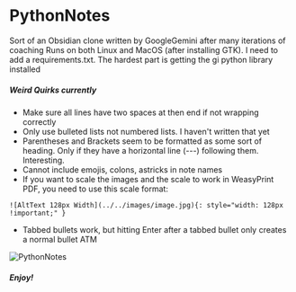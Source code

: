 # PythonNotes

Sort of an Obsidian clone written by GoogleGemini after many iterations of coaching
Runs on both Linux and MacOS (after installing GTK). 
I need to add a requirements.txt. The hardest part is getting the gi python library installed

##### Weird Quirks currently

- Make sure all lines have two spaces at then end if not wrapping correctly
- Only use bulleted lists not numbered lists. I haven't written that yet
- Parentheses and Brackets seem to be formatted as some sort of heading. Only if they have a horizontal line (---) following them. Interesting.
- Cannot include emojis, colons, astricks in note names
- If you want to scale the images and the scale to work in WeasyPrint PDF, you need to use this scale format:
```
![AltText 128px Width](../../images/image.jpg){: style="width: 128px !important;" }
```
- Tabbed bullets work, but hitting Enter after a tabbed bullet only creates a normal bullet ATM

![PythonNotes](https://github.com/user-attachments/assets/eab29d90-94d7-43bb-9bd4-befba16b2793)

##### Enjoy!
